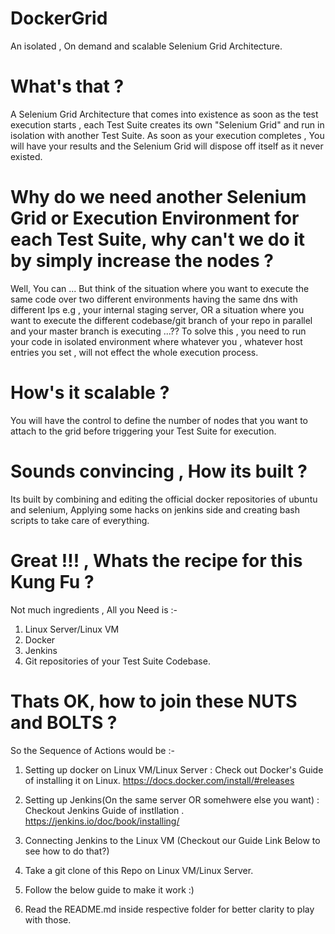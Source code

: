 # DockerGrid
An isolated , On demand and scalable Selenium Grid Architecture.

# What's that ?
A Selenium Grid Architecture that comes into existence as soon as the test execution starts , each Test Suite creates its own "Selenium Grid" and run in isolation with another Test Suite. As soon as your execution completes , You will have your results and the Selenium Grid will dispose off itself as it never existed.

# Why do we need another Selenium Grid or Execution Environment for each Test Suite, why can't we do it by simply increase the nodes ?
Well, You can ... But think of the situation where you want to execute the same code over two different environments having the same dns with different Ips e.g , your internal staging server, OR a situation where you want to execute the different codebase/git branch of your repo in parallel and your master branch is executing ...?? To solve this , you need to run your code in isolated environment where whatever you , whatever host entries you set , will not effect the whole execution process.

# How's it scalable ?
You will have the control to define the number of nodes that you want to attach to the grid before triggering your Test Suite for execution.

# Sounds convincing , How its built ?
Its built by combining and editing the official docker repositories of ubuntu and selenium, Applying some hacks on jenkins side and creating bash scripts to take care of everything.

# Great !!! , Whats the recipe for this Kung Fu ?
Not much ingredients , All you Need is :-
1) Linux Server/Linux VM
2) Docker
3) Jenkins
4) Git repositories of your Test Suite Codebase.

# Thats OK, how to join these NUTS and BOLTS ?
So the Sequence of Actions would be :-
1) Setting up docker on Linux VM/Linux Server : Check out Docker's Guide of installing it on Linux.
https://docs.docker.com/install/#releases

2) Setting up Jenkins(On the same server OR somehwere else you want) : Checkout Jenkins Guide of instllation .
https://jenkins.io/doc/book/installing/

3) Connecting Jenkins to the Linux VM (Checkout our Guide Link Below to see how to do that?)
4) Take a git clone of this Repo on Linux VM/Linux Server.
5) Follow the below guide to make it work :)
6) Read the README.md inside respective folder for better clarity to play with those.

